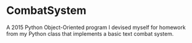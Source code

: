 # CombatSystem

A 2015 Python Object-Oriented program I devised myself for homework from my Python class that implements a basic text combat system.
